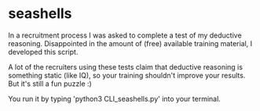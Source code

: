 # seashells
In a recruitment process I was asked to complete a test of my deductive reasoning. Disappointed in the amount of (free) available training material, I developed this script. 

A lot of the recruiters using these tests claim that deductive reasoning is something static (like IQ), so your training shouldn't improve your results. But it's still a fun puzzle :) 

You run it by typing 'python3 CLI_seashells.py' into your terminal. 
